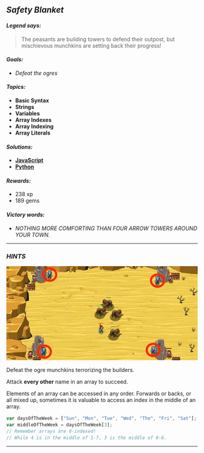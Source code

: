 ## _Safety Blanket_

#### _Legend says:_
> The peasants are building towers to defend their outpost, but mischievous munchkins are setting back their progress!

#### _Goals:_
+ _Defeat the ogres_

#### _Topics:_
+ **Basic Syntax**
+ **Strings**
+ **Variables**
+ **Array Indexes**
+ **Array Indexing**
+ **Array Literals**

#### _Solutions:_
+ **[JavaScript](safetyBlanket.js)**
+ **[Python](safety_blanket.py)**

#### _Rewards:_
+ 238 xp
+ 189 gems

#### _Victory words:_
+ _NOTHING MORE COMFORTING THAN FOUR ARROW TOWERS AROUND YOUR TOWN._

___

### _HINTS_

![](img/safety.jpg)

Defeat the ogre munchkins terrorizing the builders.

Attack **every other** name in an array to succeed.

Elements of an array can be accessed in any order. Forwards or backs, or all mixed up, sometimes it is valuable to access an index in the middle of an array.

```javascript
var daysOfTheWeek = ["Sun", "Mon", "Tue", "Wed", "The", "Fri", "Sat"];
var middleOfTheWeek = daysOfTheWeek[3];
// Remember arrays are 0-indexed!
// While 4 is in the middle of 1-7, 3 is the middle of 0-6.
```

___
